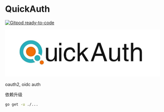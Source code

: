 # QuickAuth

[![Gitpod ready-to-code](https://img.shields.io/badge/Gitpod-ready--to--code-blue?logo=gitpod&style=flat-square)](https://gitpod.io/#https://github.com/hello-jiangxiaoyu/QuickAuth)

![logo](docs/quick-auth.jpg)

oauth2, oidc auth


依赖升级
```bash
go get -u ./...
```
